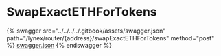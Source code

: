 # SwapExactETHForTokens

{% swagger src="../../../../.gitbook/assets/swagger.json" path="/lynex/router/{address}/swapExactETHForTokens" method="post" %}
[swagger.json](../../../../.gitbook/assets/swagger.json)
{% endswagger %}
